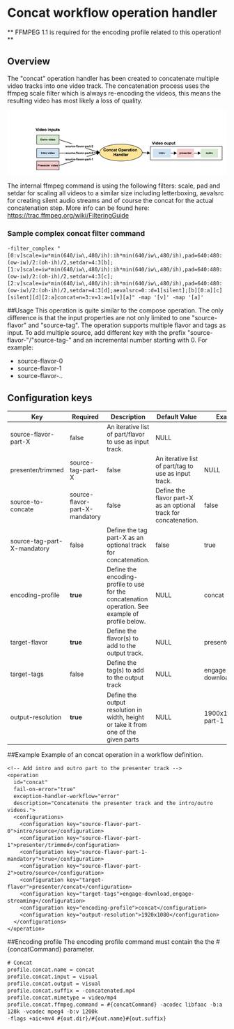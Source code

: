 # Concat workflow operation handler

** FFMPEG 1.1 is required for the encoding profile related to this operation! **

## Overview
The "concat" operation handler has been created to concatenate multiple video tracks into one video track. The concatenation process uses the ffmpeg scale filter which is always re-encoding the videos, this means the resulting video has most likely a loss of quality.

<img src="Concat.png" width="700px" >

The internal ffmpeg command is using the following filters:  scale, pad and setdar for scaling all videos to a similar size including letterboxing, aevalsrc for creating silent audio streams and of course the concat for the actual concatenation step. More info can be found here: https://trac.ffmpeg.org/wiki/FilteringGuide
### Sample complex concat filter command
    -filter_complex "[0:v]scale=iw*min(640/iw\,480/ih):ih*min(640/iw\,480/ih),pad=640:480:(ow-iw)/2:(oh-ih)/2,setdar=4:3[b];[1:v]scale=iw*min(640/iw\,480/ih):ih*min(640/iw\,480/ih),pad=640:480:(ow-iw)/2:(oh-ih)/2,setdar=4:3[c];[2:v]scale=iw*min(640/iw\,480/ih):ih*min(640/iw\,480/ih),pad=640:480:(ow-iw)/2:(oh-ih)/2,setdar=4:3[d];aevalsrc=0::d=1[silent];[b][0:a][c][silent][d][2:a]concat=n=3:v=1:a=1[v][a]" -map '[v]' -map '[a]'

##Usage
This operation is quite similar to the compose operation. The only difference is that the input properties are not only limited to one "source-flavor" and "source-tag". The operation supports multiple flavor and tags as input.  To add multiple source, add different key with the prefix "source-flavor-"/"source-tag-" and an incremental number starting with 0. For example:

 - source-flavor-0
 - source-flavor-1
 - source-flavor-..

## Configuration keys

|Key|Required|Description|Default Value|Example|
|---|--------|-----------|-------------|-------|
|source-flavor-part-X|false|An iterative list of part/flavor to use as input track.|NULL|
|presenter/trimmed|source-tag-part-X|false|An iterative list of part/tag to use as input track.|NULL|
|source-to-concate|source-flavor-part-X-mandatory|false	|Define the flavor part-X as an optional track for concatenation.|false	|true|
|source-tag-part-X-mandatory|false	|Define the tag part-X as an optional track for concatenation.|false |true|
|encoding-profile|**true**|Define the encoding-profile to use for the concatenation operation. See example of profile below.|NULL|concat|
|target-flavor|**true**|Define the flavor(s) to add to the output track. |NULL|presenter/concat|
|target-tags|false|Define the tag(s) to add to the output track|NULL|engage-download|
|output-resolution|**true**|Define the output resolution in width, height or take it from one of the given parts|NULL|1900x1080, part-1|

##Example
Example of an concat operation in a workflow definition.

    <!-- Add intro and outro part to the presenter track -->
    <operation
      id="concat"
      fail-on-error="true"
      exception-handler-workflow="error"
      description="Concatenate the presenter track and the intro/outro videos.">
      <configurations>
        <configuration key="source-flavor-part-0">intro/source</configuration>
        <configuration key="source-flavor-part-1">presenter/trimmed</configuration>
        <configuration key="source-flavor-part-1-mandatory">true</configuration>
        <configuration key="source-flavor-part-2">outro/source</configuration>
        <configuration key="target-flavor">presenter/concat</configuration>
        <configuration key="target-tags">engage-download,engage-streaming</configuration>
        <configuration key="encoding-profile">concat</configuration>
        <configuration key="output-resolution">1920x1080</configuration>
      </configurations>
    </operation>

##Encoding profile
The encoding profile command must contain the the #{concatCommand} parameter.

    # Concat
    profile.concat.name = concat
    profile.concat.input = visual
    profile.concat.output = visual
    profile.concat.suffix = -concatenated.mp4
    profile.concat.mimetype = video/mp4
    profile.concat.ffmpeg.command = #{concatCommand} -acodec libfaac -b:a 128k -vcodec mpeg4 -b:v 1200k
    -flags +aic+mv4 #{out.dir}/#{out.name}#{out.suffix}
